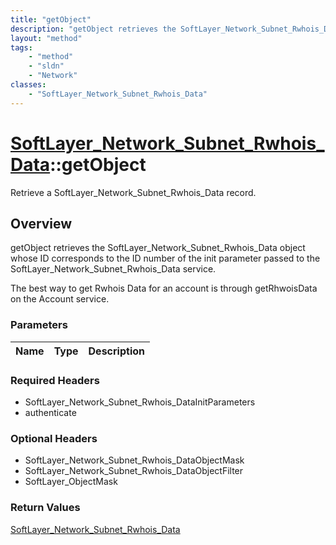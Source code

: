 ```yaml
---
title: "getObject"
description: "getObject retrieves the SoftLayer_Network_Subnet_Rwhois_Data object whose ID corresponds to the ID number of the init pa... "
layout: "method"
tags:
    - "method"
    - "sldn"
    - "Network"
classes:
    - "SoftLayer_Network_Subnet_Rwhois_Data"
---
```

# [SoftLayer_Network_Subnet_Rwhois_Data](/reference/services/SoftLayer_Network_Subnet_Rwhois_Data)::getObject

Retrieve a SoftLayer_Network_Subnet_Rwhois_Data record.


## Overview 
getObject retrieves the SoftLayer_Network_Subnet_Rwhois_Data object whose ID corresponds to the ID number of the init parameter passed to the SoftLayer_Network_Subnet_Rwhois_Data service. 

The best way to get Rwhois Data for an account is through getRhwoisData on the Account service. 

### Parameters 
|Name | Type | Description |
| --- | --- | --- |


### Required Headers
* SoftLayer_Network_Subnet_Rwhois_DataInitParameters
* authenticate

### Optional Headers
* SoftLayer_Network_Subnet_Rwhois_DataObjectMask
* SoftLayer_Network_Subnet_Rwhois_DataObjectFilter
* SoftLayer_ObjectMask

### Return Values
<a href='/reference/datatypes/SoftLayer_Network_Subnet_Rwhois_Data'>SoftLayer_Network_Subnet_Rwhois_Data </a>

